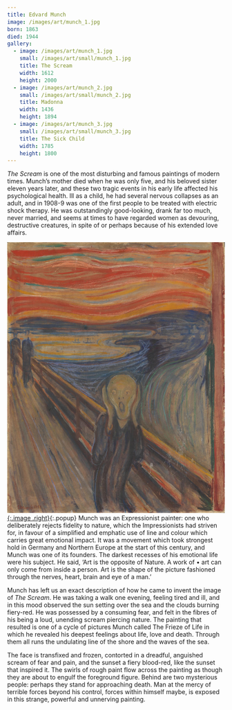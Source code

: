 ```yaml
---
title: Edvard Munch
image: /images/art/munch_1.jpg
born: 1863
died: 1944
gallery:
  - image: /images/art/munch_1.jpg
    small: /images/art/small/munch_1.jpg
    title: The Scream
    width: 1612
    height: 2000
  - image: /images/art/munch_2.jpg
    small: /images/art/small/munch_2.jpg
    title: Madonna
    width: 1436
    height: 1894
  - image: /images/art/munch_3.jpg
    small: /images/art/small/munch_3.jpg
    title: The Sick Child
    width: 1785
    height: 1800
---
```


_The Scream_ is one of the most disturbing and famous paintings of modern
times.  Munch’s mother died when he was only five, and his beloved sister
eleven years later, and these two tragic events in his early life affected his
psychological health.  Ill as a child, he had several nervous collapses as an
adult, and in 1908-9 was one of the first people to be treated with electric
shock therapy. He was outstandingly good-looking, drank far too much, never
married, and seems at times to have regarded women as devouring, destructive
creatures, in spite of or perhaps because of his extended love affairs.

[![The Scream](/images/art/munch_1.jpg){:.image .right}](/images/art/munch_1.jpg){:.popup}
Munch was an Expressionist painter: one who deliberately rejects fidelity to
nature, which the Impressionists had striven for, in favour of a simplified and
emphatic use of line and colour which carries great emotional impact. It was a
movement which took strongest hold in Germany and Northern Europe at the start
of this century, and Munch was one of its founders. The darkest recesses of his
emotional life were his subject. He said, ‘Art is the opposite of Nature. A
work of • art can only come from inside a person.  Art is the shape of the
picture fashioned through the nerves, heart, brain and eye of a man.’

Munch has left us an exact description of how he came to invent the image of
_The Scream_. He was taking a walk one evening, feeling tired and ill, and in
this mood observed the sun setting over the sea and the clouds burning
fiery-red. He was possessed by a consuming fear, and felt in the fibres of his
being a loud, unending scream piercing nature. The painting that resulted is
one of a cycle of pictures Munch called The Frieze of Life in which he revealed
his deepest feelings about life, love and death. Through them all runs the
undulating line of the shore and the waves of the sea.

The face is transfixed and frozen, contorted in a dreadful, anguished scream of
fear and pain, and the sunset a fiery blood-red, like the sunset that inspired
it.  The swirls of rough paint flow across the painting as though they are
about to engulf the foreground figure. Behind are two mysterious people:
perhaps they stand for approaching death. Man at the mercy of terrible forces
beyond his control, forces within himself maybe, is exposed in this strange,
powerful and unnerving painting.

